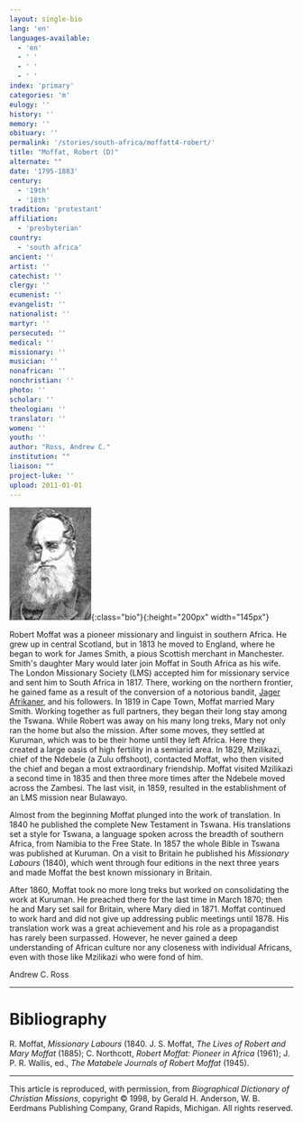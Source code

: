 ```yaml
---
layout: single-bio
lang: 'en'
languages-available:
  - 'en'
  - ' '
  - ' '
  - ' '
index: 'primary'
categories: 'm'
eulogy: ''
history: ''
memory: ''
obituary: ''
permalink: '/stories/south-africa/moffatt4-robert/'
title: "Moffat, Robert (D)"
alternate: ""
date: '1795-1883'
century:
  - '19th'
  - '18th'
tradition: 'protestant'
affiliation:
  - 'presbyterian'
country:
  - 'south africa'
ancient: ''
artist: ''
catechist: ''
clergy: ''
ecumenist: ''
evangelist: ''
nationalist: ''
martyr: ''
persecuted: ''
medical: ''
missionary: ''
musician: ''
nonafrican: ''
nonchristian: ''
photo: ''
scholar: ''
theologian: ''
translator: ''
women: ''
youth: ''
author: "Ross, Andrew C."
institution: ""
liaison: ""
project-luke: ''
upload: 2011-01-01
---
```


![image](/images/bio-pics/southafrica/moffatt4-robert/moffat.jpg){:class="bio"}{:height="200px" width="145px"}

Robert Moffat was a pioneer missionary and linguist in southern
Africa. He grew up in central Scotland, but in 1813 he moved
to England, where he began to work for James Smith, a pious
Scottish merchant in Manchester. Smith's daughter Mary would
later join Moffat in South Africa as his wife. The London
Missionary Society (LMS) accepted him for missionary service
and sent him to South Africa in 1817. There, working on the
northern frontier, he gained fame as a result of the conversion
of a notorious bandit, [Jager
Afrikaner](africaner_christian.html), and his followers. In 1819 in Cape Town, Moffat
married Mary Smith. Working together as full partners, they
began their long stay among the Tswana. While Robert was away
on his many long treks, Mary not only ran the home but also
the mission. After some moves, they settled at Kuruman, which
was to be their home until they left Africa. Here they created
a large oasis of high fertility in a semiarid area. In 1829,
Mzilikazi, chief of the Ndebele (a Zulu offshoot), contacted
Moffat, who then visited the chief and began a most extraordinary
friendship. Moffat visited Mzilikazi a second time in 1835
and then three more times after the Ndebele moved across the
Zambesi. The last visit, in 1859, resulted in the establishment
of an LMS mission near Bulawayo.

Almost from the beginning Moffat plunged into the work of translation. In 1840 he published the complete New Testament in Tswana. His translations set a style for Tswana, a language spoken across the breadth of southern Africa, from Namibia to the Free State. In 1857 the whole Bible in Tswana was published at Kuruman. On a visit to Britain he published his *Missionary Labours* (1840), which went through four editions in the next three years and made Moffat the best known missionary in Britain.

After 1860, Moffat took no more long treks but worked on consolidating the work at Kuruman. He preached there for the last time in March 1870; then he and Mary set sail for Britain, where Mary died in 1871. Moffat continued to work hard and did not give up addressing public meetings until 1878. His translation work was a great achievement and his role as a propagandist has rarely been surpassed. However, he never gained a deep understanding of African culture nor any closeness with individual Africans, even with those like Mzilikazi who were fond of him.

Andrew C. Ross

---

# Bibliography

R. Moffat, *Missionary Labours* (1840. J. S. Moffat, *The Lives of Robert and Mary Moffat* (1885); C. Northcott, *Robert Moffat: Pioneer in Africa* (1961); J. P. R. Wallis, ed., *The Matabele Journals of Robert Moffat* (1945).

---

This article is reproduced, with permission, from *Biographical Dictionary of Christian Missions*, copyright © 1998, by Gerald H. Anderson, W. B. Eerdmans Publishing Company, Grand Rapids, Michigan. All rights reserved.